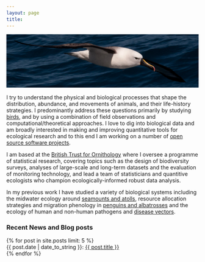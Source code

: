 ```yaml
---
layout: page
title: 
---
```


<img class="img-wide" src="/public/images/IYNA_JC66_3257_wide.jpg"><br>

I try to understand the physical and biological processes that shape the distribution, abundance, and movements of animals, and their life-history strategies. I predominantly address these questions primarily by studying [birds](https://ebird.org/profile/ODM4NDg5/world), and by using a combination of field observations and computational/theoretical approaches. I love to dig into biological data and am broadly interested in making and improving quantitative tools for ecological research and to this end I am working on a number of [open source software projects](http://pboesu.github.io/software).

I am based at the [British Trust for Ornithology](https://www.bto.org/) where I oversee a programme of statistical research, covering topics such as the design of biodiversity surveys, analyses of large-scale and long-term datasets and the evaluation of monitoring technology, and lead a team of statisticians and quantitive ecologists who champion ecologically-informed robust data analysis.

In my previous work I have studied a variety of biological systems including the midwater ecology around [seamounts and atolls](http://pboesu.github.io/research/#seamounts), resource allocation strategies and migration phenology in [penguins and albatrosses](http://pboesu.github.io/research/#albatross) and the ecology of human and non-human pathogens and [disease vectors](http://pboesu.github.io/research/#disease). 




<h3> Recent News and Blog posts  </h3>

<div class="post-titles">
  {% for post in site.posts limit: 5 %}
   <div class="post-title">
   {{ post.date | date_to_string }}:   <a href="{{ post.url }}">{{ post.title }}</a>
  </div>
  {% endfor %}
</div>
